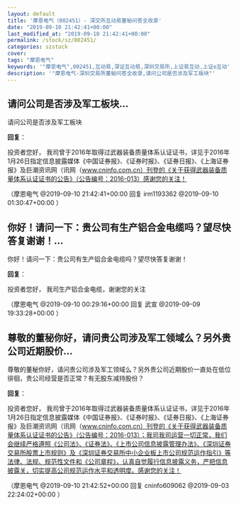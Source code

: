 ```yaml
---
layout: default
title: '摩恩电气（002451）- 深交所互动易董秘问答全收录'
date: "2019-09-10 21:42:41+00:00"
last_modified_at: "2019-09-10 21:42:41+00:00"
permalink: /stock/sz/002451/
categories: szstock
cover: 
tags: "摩恩电气"
keywords: '"摩恩电气",002451,互动易,深证互动易,深圳交易所,上证易互动,上证e互动'
description: '"摩恩电气-深圳交易所董秘问答全收录,请问公司是否涉及军工板块"'
---
```


## 请问公司是否涉及军工板块...

请问公司是否涉及军工板块

**回复**：

投资者您好，
我司曾于2016年取得过武器装备质量体系认证证书，详见于2016年1月26日指定信息披露媒体《中国证券报》、《证券时报》、《证券日报》、《上海证券报》及巨潮资讯网（讯网（www.cninfo.com.cn）刊登的《关于获得武器装备质量体系认证证书的公告》（公告编号：2016-013）感谢您的关注！ 

（摩恩电气  @2019-09-10 21:42:41+00:00 回复 irm1193362  @2019-09-10 01:30:47+00:00 ）

## 你好！请问一下：贵公司有生产铝合金电缆吗？望尽快答复谢谢！...

你好！请问一下：贵公司有生产铝合金电缆吗？望尽快答复谢谢！

**回复**：

投资者您好，
我司生产铝合金电缆，谢谢您的关注 

（摩恩电气  @2019-09-10 00:29:16+00:00 回复 武宣  @2019-09-09 19:33:28+00:00 ）

## 尊敬的董秘你好，请问贵公司涉及军工领域么？另外贵公司近期股价...

尊敬的董秘你好，请问贵公司涉及军工领域么？另外贵公司近期股价一直处在低位徘徊，贵公司经营是否正常？有无股东减持股份？

**回复**：

投资者您好，
我司曾于2016年取得过武器装备质量体系认证证书，详见于2016年1月26日指定信息披露媒体《中国证券报》、《证券时报》、《证券日报》、《上海证券报》及巨潮资讯网（讯网（www.cninfo.com.cn）刊登的《关于获得武器装备质量体系认证证书的公告》（公告编号：2016-013）；我司我司运营一切正常，我们会继续严格遵照《公司法》、《证券法》、《上市公司信息披露管理办法》、《深圳证券交易所股票上市规则》及《深圳证券交易所中小企业板上市公司规范运作指引》等法律、法规、规范性文件和《公司章程》，认真自觉履行信息披露义务，严把信息披露关，切实提高公司规范运作水平和透明度。感谢您的关注！ 

（摩恩电气  @2019-09-10 21:42:52+00:00 回复 cninfo609062  @2019-09-03 22:24:02+00:00 ）

